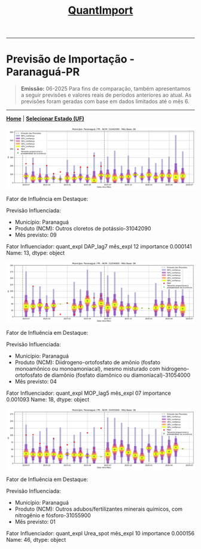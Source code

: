 <header>
    <h1><a href="https://quantimportbrazil.github.io/Sobre/">QuantImport</a></h1>
</header>

---

# Previsão de Importação - Paranaguá-PR

> **Emissão:** 06-2025
> Para fins de comparação, também apresentamos a seguir previsões e valores reais de períodos anteriores ao atual.
> As previsões foram geradas com base em dados limitados até o mês 6.

---

**[Home](https://quantimportbrazil.github.io/Sobre/)** | **[Selecionar Estado (UF)](https://quantimportbrazil.github.io/Unidades_Federativas/)**


![Gráfico de Previsão](31042090.png)

Fator de Influência em Destaque:

Previsão Influenciada:
- Município: Paranaguá
- Produto (NCM): Outros cloretos de potássio-31042090 
- Mês previsto: 09

Fator Influenciador:
quant_expl    DAP_lag7
mês_expl            12
importance    0.000141
Name: 13, dtype: object







![Gráfico de Previsão](31054000.png)

Fator de Influência em Destaque:

Previsão Influenciada:
- Município: Paranaguá
- Produto (NCM): Diidrogeno-ortofosfato de amônio (fosfato monoamônico ou monoamoniacal), mesmo misturado com hidrogeno-ortofosfato de diamônio (fosfato diamônico ou diamoniacal)-31054000 
- Mês previsto: 04

Fator Influenciador:
quant_expl    MOP_lag5
mês_expl            07
importance    0.001093
Name: 18, dtype: object







![Gráfico de Previsão](31055900.png)

Fator de Influência em Destaque:

Previsão Influenciada:
- Município: Paranaguá
- Produto (NCM): Outros adubos/fertilizantes minerais químicos, com nitrogênio e fósforo-31055900 
- Mês previsto: 01

Fator Influenciador:
quant_expl    Urea_spot
mês_expl             10
importance     0.000156
Name: 46, dtype: object





